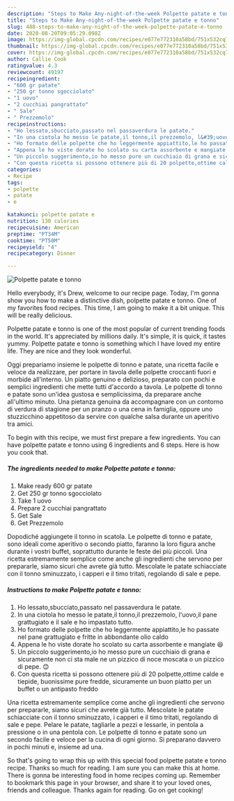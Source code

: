 ```yaml
---
description: "Steps to Make Any-night-of-the-week Polpette patate e tonno"
title: "Steps to Make Any-night-of-the-week Polpette patate e tonno"
slug: 488-steps-to-make-any-night-of-the-week-polpette-patate-e-tonno
date: 2020-08-20T09:05:29.098Z
image: https://img-global.cpcdn.com/recipes/e077e772310a58bd/751x532cq70/polpette-patate-e-tonno-recipe-main-photo.jpg
thumbnail: https://img-global.cpcdn.com/recipes/e077e772310a58bd/751x532cq70/polpette-patate-e-tonno-recipe-main-photo.jpg
cover: https://img-global.cpcdn.com/recipes/e077e772310a58bd/751x532cq70/polpette-patate-e-tonno-recipe-main-photo.jpg
author: Callie Cook
ratingvalue: 4.3
reviewcount: 49197
recipeingredient:
- "600 gr patate"
- "250 gr tonno sgocciolato"
- "1 uovo"
- "2 cucchiai pangrattato"
- " Sale"
- " Prezzemolo"
recipeinstructions:
- "Ho lessato,sbucciato,passato nel passaverdura le patate."
- "In una ciotola ho messo le patate,il tonno,il prezzemolo, l&#39;uovo,il pane grattugiato e il sale e ho impastato tutto."
- "Ho formato delle polpette che ho leggermente appiattito,le ho passate nel pane grattugiato e fritte in abbondante olio caldo"
- "Appena le ho viste dorate ho scolato su carta assorbente e mangiate 😆"
- "Un piccolo suggerimento,io ho messo pure un cucchiaio di grana e sicuramente non ci sta male ne un pizzico di noce moscata o un pizzico di pepe. 😊"
- "Con questa ricetta si possono ottenere più di 20 polpette,ottime calde e tiepide, buonissime pure fredde, sicuramente un buon piatto per un buffet o un antipasto freddo"
categories:
- Recipe
tags:
- polpette
- patate
- e

katakunci: polpette patate e 
nutrition: 130 calories
recipecuisine: American
preptime: "PT34M"
cooktime: "PT50M"
recipeyield: "4"
recipecategory: Dinner

---
```



![Polpette patate e tonno](https://img-global.cpcdn.com/recipes/e077e772310a58bd/751x532cq70/polpette-patate-e-tonno-recipe-main-photo.jpg)

Hello everybody, it's Drew, welcome to our recipe page. Today, I'm gonna show you how to make a distinctive dish, polpette patate e tonno. One of my favorites food recipes. This time, I am going to make it a bit unique. This will be really delicious.

Polpette patate e tonno is one of the most popular of current trending foods in the world. It's appreciated by millions daily. It's simple, it is quick, it tastes yummy. Polpette patate e tonno is something which I have loved my entire life. They are nice and they look wonderful.

Oggi prepariamo insieme le polpette di tonno e patate, una ricetta facile e veloce da realizzare, per portare in tavola delle polpette croccanti fuori e morbide all&#39;interno. Un piatto genuino e delizioso, preparato con pochi e semplici ingredienti che mette tutti d&#39;accordo a tavola. Le polpette di tonno e patate sono un&#39;idea gustosa e semplicissima, da preparare anche all&#39;ultimo minuto. Una pietanza genuina da accompagnare con un contorno di verdura di stagione per un pranzo o una cena in famiglia, oppure uno stuzzicchino appetitoso da servire con qualche salsa durante un aperitivo tra amici.


To begin with this recipe, we must first prepare a few ingredients. You can have polpette patate e tonno using 6 ingredients and 6 steps. Here is how you cook that.

<!--inarticleads1-->

##### The ingredients needed to make Polpette patate e tonno:

1. Make ready 600 gr patate
1. Get 250 gr tonno sgocciolato
1. Take 1 uovo
1. Prepare 2 cucchiai pangrattato
1. Get  Sale
1. Get  Prezzemolo


Dopodiché aggiungete il tonno in scatola. Le polpette di tonno e patate, sono ideali come aperitivo o secondo piatto, faranno la loro figura anche durante i vostri buffet, soprattutto durante le feste dei più piccoli. Una ricetta estremamente semplice come anche gli ingredienti che servono per prepararle, siamo sicuri che avrete già tutto. Mescolate le patate schiacciate con il tonno sminuzzato, i capperi e il timo tritati, regolando di sale e pepe. 

<!--inarticleads2-->

##### Instructions to make Polpette patate e tonno:

1. Ho lessato,sbucciato,passato nel passaverdura le patate.
1. In una ciotola ho messo le patate,il tonno,il prezzemolo, l&#39;uovo,il pane grattugiato e il sale e ho impastato tutto.
1. Ho formato delle polpette che ho leggermente appiattito,le ho passate nel pane grattugiato e fritte in abbondante olio caldo
1. Appena le ho viste dorate ho scolato su carta assorbente e mangiate 😆
1. Un piccolo suggerimento,io ho messo pure un cucchiaio di grana e sicuramente non ci sta male ne un pizzico di noce moscata o un pizzico di pepe. 😊
1. Con questa ricetta si possono ottenere più di 20 polpette,ottime calde e tiepide, buonissime pure fredde, sicuramente un buon piatto per un buffet o un antipasto freddo


Una ricetta estremamente semplice come anche gli ingredienti che servono per prepararle, siamo sicuri che avrete già tutto. Mescolate le patate schiacciate con il tonno sminuzzato, i capperi e il timo tritati, regolando di sale e pepe. Pelare le patate, tagliarle a pezzi e lessarle, in pentola a pressione o in una pentola con. Le polpette di tonno e patate sono un secondo facile e veloce per la cucina di ogni giorno. Si preparano davvero in pochi minuti e, insieme ad una. 

So that's going to wrap this up with this special food polpette patate e tonno recipe. Thanks so much for reading. I am sure you can make this at home. There is gonna be interesting food in home recipes coming up. Remember to bookmark this page in your browser, and share it to your loved ones, friends and colleague. Thanks again for reading. Go on get cooking!
